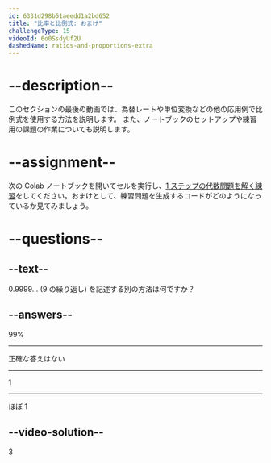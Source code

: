 ```yaml
---
id: 6331d298b51aeedd1a2bd652
title: "比率と比例式: おまけ"
challengeType: 15
videoId: 6o0SsdyUf2U
dashedName: ratios-and-proportions-extra
---
```


# --description--

このセクションの最後の動画では、為替レートや単位変換などの他の応用例で比例式を使用する方法を説明します。 また、ノートブックのセットアップや練習用の課題の作業についても説明します。

# --assignment--

次の Colab ノートブックを開いてセルを実行し、<a href="https://colab.research.google.com/drive/1XjmHoERFKcvol7FPidQE-wgdvR82HV45" target="_blank" rel="noopener noreferrer nofollow">1 ステップの代数問題を解く練習</a>をしてください。おまけとして、練習問題を生成するコードがどのようになっているか見てみましょう。

# --questions--

## --text--

0.9999... (9 の繰り返し) を記述する別の方法は何ですか？

## --answers--

99%

---

正確な答えはない

---

1

---

ほぼ 1

## --video-solution--

3
